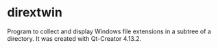 # dirextwin
Program to collect and display Windows file extensions in a subtree of a directory.
It was created with Qt-Creator 4.13.2.
